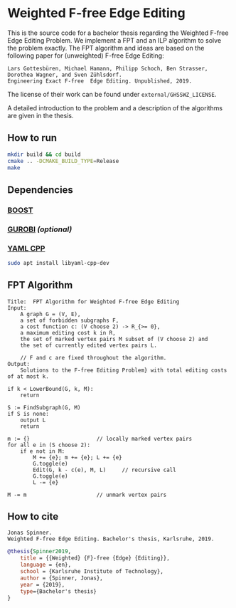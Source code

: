 # Weighted F-free Edge Editing

This is the source code for a bachelor thesis regarding the Weighted F-free Edge Editing Problem. We implement a FPT and an ILP algorithm to solve the problem exactly. The FPT algorithm and ideas are based on the following paper for (unweighted) F-free Edge Editing:

```
Lars Gottesbüren, Michael Hamann, Philipp Schoch, Ben Strasser, Dorothea Wagner, and Sven Zühlsdorf.
Engineering Exact F-free  Edge Editing. Unpublished, 2019.
```

The license of their work can be found under `external/GHSSWZ_LICENSE`.

A detailed introduction to the problem and a description of the algorithms are given in the thesis.

## How to run

```bash
mkdir build && cd build
cmake .. -DCMAKE_BUILD_TYPE=Release
make
```


## Dependencies

### [BOOST](https://www.boost.org/)

### [GUROBI](https://www.gurobi.com/) *(optional)*

### [YAML CPP](https://github.com/jbeder/yaml-cpp/)

```bash
sudo apt install libyaml-cpp-dev
```


## FPT Algorithm

```
Title:	FPT Algorithm for Weighted F-free Edge Editing
Input:
	A graph G = (V, E),
	a set of forbidden subgraphs F,
	a cost function c: (V choose 2) -> R_{>= 0},
	a maximum editing cost k in R,
	the set of marked vertex pairs M subset of (V choose 2) and
	the set of currently edited vertex pairs L.
	
	// F and c are fixed throughout the algorithm.
Output:
	Solutions to the F-free Editing Problem} with total editing costs of at most k.

if k < LowerBound(G, k, M):
	return

S := FindSubgraph(G, M)
if S is none:
	output L
	return

m := {}						// locally marked vertex pairs
for all e in (S choose 2):
	if e not in M:
		M += {e}; m += {e}; L += {e}
		G.toggle(e)
		Edit(G, k - c(e), M, L) 	// recursive call
		G.toggle(e)
		L -= {e}

M -= m						// unmark vertex pairs

```

## How to cite

```
Jonas Spinner.
Weighted F-free Edge Editing. Bachelor's thesis, Karlsruhe, 2019.
```


```bibtex
@thesis{Spinner2019,
	title = {{Weighted} {F}-free {Edge} {Editing}},
	language = {en},
	school = {Karlsruhe Institute of Technology},
	author = {Spinner, Jonas},
	year = {2019},
	type={Bachelor's thesis}
}
```
